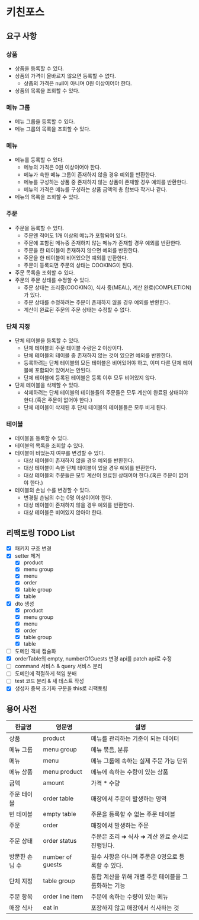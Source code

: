 # 키친포스

## 요구 사항

### 상품

- 상품을 등록할 수 있다.
- 상품의 가격이 올바르지 않으면 등록할 수 없다.
    - 상품의 가격은 null이 아니며 0원 이상이어야 한다.
- 상품의 목록을 조회할 수 있다.

### 메뉴 그룹

- 메뉴 그룹을 등록할 수 있다.
- 메뉴 그룹의 목록을 조회할 수 있다.

### 메뉴

- 메뉴를 등록할 수 있다.
    - 메뉴의 가격은 0원 이상이어야 한다.
    - 메뉴가 속한 메뉴 그룹이 존재하지 않을 경우 예외를 반환한다.
    - 메뉴를 구성하는 상품 중 존재하지 않는 상품이 존재할 경우 예외를 반환한다.
    - 메뉴의 가격은 메뉴를 구성하는 상품 금액의 총 합보다 작거나 같다.
- 메뉴의 목록을 조회할 수 있다.

### 주문

- 주문을 등록할 수 있다.
    - 주문엔 적어도 1개 이상의 메뉴가 포함되어 있다.
    - 주문에 포함된 메뉴중 존재하지 않는 메뉴가 존재할 경우 예외를 반환한다.
    - 주문을 한 테이블이 존재하지 않으면 예외를 반환한다.
    - 주문을 한 테이블이 비어있으면 예외를 반환한다.
    - 주문이 등록되면 주문의 상태는 COOKING이 된다.
- 주문 목록을 조회할 수 있다.
- 주문의 주문 상태를 수정할 수 있다.
    - 주문 상태는 조리중(COOKING), 식사 중(MEAL), 계산 완료(COMPLETION)가 있다.
    - 주문 상태를 수정하려는 주문이 존재하지 않을 경우 예외를 반환한다.
    - 계산이 완료된 주문의 주문 상태는 수정할 수 없다.

### 단체 지정

- 단체 테이블을 등록할 수 있다.
    - 단체 테이블의 주문 테이블 수량은 2 이상이다.
    - 단체 테이블의 테이블 중 존재하지 않는 것이 있으면 예외를 반환한다.
    - 등록하려는 단체 테이블의 모든 테이블은 비어있어야 하고, 이미 다른 단체 테이블에 포함되어 있어서는 안된다.
    - 단체 테이블에 등록된 테이블은 등록 이후 모두 비어있지 않다.
- 단체 테이블을 삭제할 수 있다.
    - 삭제하려는 단체 테이블의 테이블들의 주문들은 모두 계산이 완료된 상태여야 한다.(혹은 주문이 없어야 한다.)
    - 단체 테이블이 삭제된 후 단체 테이블의 테이블들은 모두 비게 된다.

### 테이블

- 테이블을 등록할 수 있다.
- 테이블의 목록을 조회할 수 있다.
- 테이블이 비었는지 여부를 변경할 수 있다.
    - 대상 테이블이 존재하지 않을 경우 예외를 반환한다.
    - 대상 테이블이 속한 단체 테이블이 있을 경우 예외를 반환한다.
    - 대상 테이블의 주문들은 모두 계산이 완료된 상태여야 한다.(혹은 주문이 없어야 한다.)
- 테이블의 손님 수를 변경할 수 있다.
    - 변경될 손님의 수는 0명 이상이어야 한다.
    - 대상 테이블이 존재하지 않을 경우 예외를 반환한다.
    - 대상 테이블은 비어있지 않아야 한다.

## 리팩토링 TODO List

- [x] 패키지 구조 변경
- [x] setter 제거
    - [x] product
    - [x] menu group
    - [x] menu
    - [x] order
    - [x] table group
    - [x] table
- [x] dto 생성
    - [x] product
    - [x] menu group
    - [x] menu
    - [x] order
    - [x] table group
    - [x] table
- [ ] 도메인 객체 캡슐화
- [x] orderTable의 empty, numberOfGuests 변경 api를 patch api로 수정
- [ ] command 서비스 & query 서비스 분리
- [ ] 도메인에 적절하게 책임 분배
- [ ] test 코드 분리 & 새 테스트 작성
- [x] 생성자 중복 초기화 구문을 this로 리팩토링

## 용어 사전

| 한글명      | 영문명              | 설명                            |
|----------|------------------|-------------------------------|
| 상품       | product          | 메뉴를 관리하는 기준이 되는 데이터           |
| 메뉴 그룹    | menu group       | 메뉴 묶음, 분류                     |
| 메뉴       | menu             | 메뉴 그룹에 속하는 실제 주문 가능 단위        |
| 메뉴 상품    | menu product     | 메뉴에 속하는 수량이 있는 상품             |
| 금액       | amount           | 가격 * 수량                       |
| 주문 테이블   | order table      | 매장에서 주문이 발생하는 영역              |
| 빈 테이블    | empty table      | 주문을 등록할 수 없는 주문 테이블           |
| 주문       | order            | 매장에서 발생하는 주문                  |
| 주문 상태    | order status     | 주문은 조리 ➜ 식사 ➜ 계산 완료 순서로 진행된다. |
| 방문한 손님 수 | number of guests | 필수 사항은 아니며 주문은 0명으로 등록할 수 있다. |
| 단체 지정    | table group      | 통합 계산을 위해 개별 주문 테이블을 그룹화하는 기능 |
| 주문 항목    | order line item  | 주문에 속하는 수량이 있는 메뉴             |
| 매장 식사    | eat in           | 포장하지 않고 매장에서 식사하는 것           |

